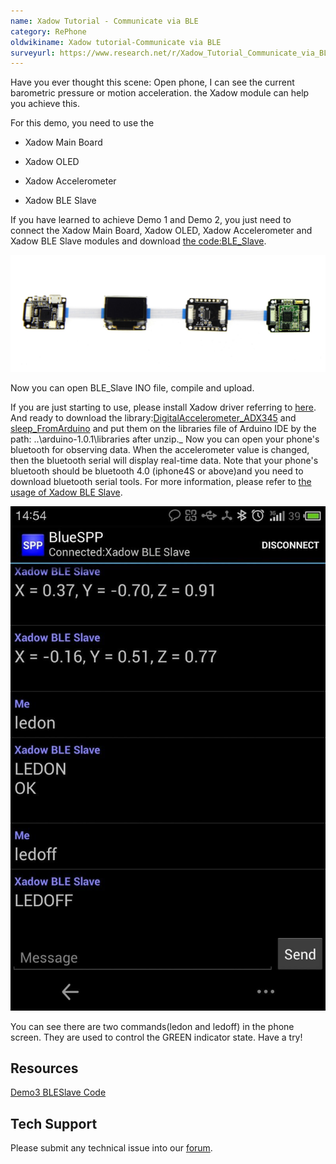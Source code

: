 ```yaml
---
name: Xadow Tutorial - Communicate via BLE
category: RePhone
oldwikiname: Xadow tutorial-Communicate via BLE
surveyurl: https://www.research.net/r/Xadow_Tutorial_Communicate_via_BLE
---
```


Have you ever thought this scene: Open phone, I can see the current barometric pressure or motion acceleration. the Xadow module can help you achieve this.

For this demo, you need to use the

*   Xadow Main Board

*   Xadow OLED

*   Xadow Accelerometer

*   Xadow BLE Slave

If you have learned to achieve Demo 1 and Demo 2, you just need to connect the Xadow Main Board, Xadow OLED, Xadow Accelerometer and Xadow BLE Slave modules and download [the code:BLE_Slave](https://github.com/SeeedDocument/Xadow_Tutorial_Communicate_via_BLE/raw/master/res/BLE_Slave.zip).

![](https://github.com/SeeedDocument/Xadow_Tutorial_Communicate_via_BLE/raw/master/img/BLEUsage.jpg)

Now you can open BLE_Slave INO file, compile and upload.

If you are just starting to use, please install Xadow driver referring to [here](/Xadow_Main_Board#Get_Start_with_Xadow_Main_Board). And ready to download the library:[DigitalAccelerometer_ADX345](https://github.com/SeeedDocument/Xadow_Tutorial_Communicate_via_BLE/raw/master/res/DigitalAccelerometer_ADXL345.zip) and [sleep_FromArduino](https://github.com/SeeedDocument/Xadow_Tutorial_Communicate_via_BLE/raw/master/res/Sleep_FromArduino.zip) and put them on the libraries file of Arduino IDE by the path: ..\arduino-1.0.1\libraries after unzip._
Now you can open your phone's bluetooth for observing data. When the accelerometer value is changed, then the bluetooth serial  will display real-time data. Note that your phone's bluetooth should be bluetooth 4.0 (iphone4S or above)and you need to download bluetooth serial tools. For more information, please refer to [the usage of Xadow BLE Slave](/Xadow_BLE_Slave#Usage).

![](https://github.com/SeeedDocument/Xadow_Tutorial_Communicate_via_BLE/raw/master/img/Phone_and_BLE_Slave_Communicate.jpg)

You can see there are two commands(ledon and ledoff) in the phone screen. They are used to control the GREEN indicator state. Have a try!

##  Resources

[Demo3 BLESlave Code](https://github.com/SeeedDocument/Xadow_Tutorial_Communicate_via_BLE/raw/master/res/BLE_Slave.zip)

## Tech Support
Please submit any technical issue into our [forum](http://forum.seeedstudio.com/). 